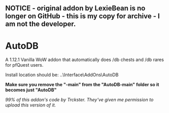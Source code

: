 ## NOTICE - original addon by LexieBean is no longer on GitHub - this is my copy for archive - I am not the developer.

# AutoDB
A 1.12.1 Vanilla WoW addon that automatically does /db chests and /db rares for pfQuest users.

Install location should be: ..\Interface\AddOns\AutoDB

**Make sure you remove the "-main" from the "AutoDB-main" folder so it becomes just "AutoDB"**

_99% of this addon's code by Trckster. They've given me permission to upload this version of it._

